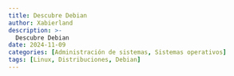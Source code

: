 ```yaml
---
title: Descubre Debian
author: Xabierland
description: >-
  Descubre Debian
date: 2024-11-09
categories: [Administración de sistemas, Sistemas operativos]
tags: [Linux, Distribuciones, Debian]
---
```


